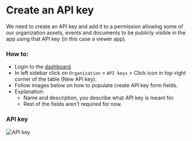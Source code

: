 
# Create an API key
We need to create an API key and add it to a permission allowing some of our organization assets, events and documents to be publicly visible in the app using that API key (in this case a viewer app).

### How to:
- Login to the [dashboard](https://dash.zi.mt).
- In left sidebar click on `Organization` > `API keys` > Click icon in top-right corner of the table (New API key).
- Follow images below on how to populate create API key form fields.
- Explanation:
    - Name and description, you describe what API key is meant for.
    - Rest of the fields aren't required for now.

### API key

![API key](/pages/tutorials/assets/images/create-api-key.png)
